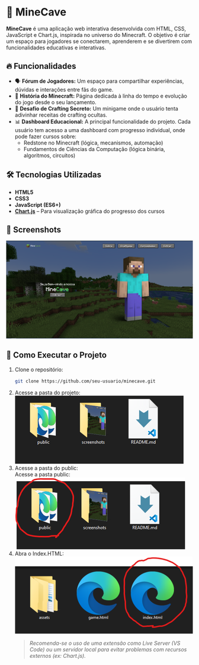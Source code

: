 # 🧱 MineCave

**MineCave** é uma aplicação web interativa desenvolvida com HTML, CSS, JavaScript e Chart.js, inspirada no universo do Minecraft. O objetivo é criar um espaço para jogadores se conectarem, aprenderem e se divertirem com funcionalidades educativas e interativas.

## 🔥 Funcionalidades

- 🗣 **Fórum de Jogadores:** Um espaço para compartilhar experiências, dúvidas e interações entre fãs do game.
- 📖 **História do Minecraft:** Página dedicada à linha do tempo e evolução do jogo desde o seu lançamento.
- 🧪 **Desafio de Crafting Secreto:** Um minigame onde o usuário tenta adivinhar receitas de crafting ocultas.
- 📊 **Dashboard Educacional:** A principal funcionalidade do projeto. Cada usuário tem acesso a uma dashboard com progresso individual, onde pode fazer cursos sobre:
  - Redstone no Minecraft (lógica, mecanismos, automação)
  - Fundamentos de Ciências da Computação (lógica binária, algoritmos, circuitos)

## 🛠 Tecnologias Utilizadas

- **HTML5**
- **CSS3**
- **JavaScript (ES6+)**
- **[Chart.js](https://www.chartjs.org/)** – Para visualização gráfica do progresso dos cursos

## 📸 Screenshots

![Tela Inicial](./screenshots/heroi-home.png)

## 🚀 Como Executar o Projeto

1. Clone o repositório:
    ```bash
    git clone https://github.com/seu-usuario/minecave.git
    ```
2. Acesse a pasta do projeto:  
    ![Acessando pasta projeto](./screenshots/acessandoPastaProjeto.png)
3. Acesse a pasta do public:  
    Acesse a pasta public:  
    ![Acesse a pasta public](./screenshots/acessandoPastaPublic.png)
4. Abra o Index.HTML:  
    ![Abrindo HTML](./screenshots/abrindoIndexHTML.png)
    > *Recomenda-se o uso de uma extensão como Live Server (VS Code) ou um servidor local para evitar problemas com recursos externos (ex: Chart.js).*
